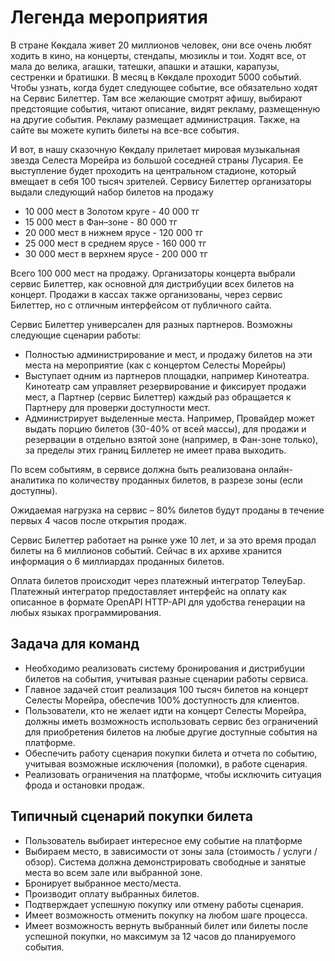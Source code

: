 # Легенда мероприятия

В стране Көкдала  живет 20 миллионов человек, они все очень любят ходить в кино, на концерты, стендапы, мюзиклы и тои. Ходят все, от мала до велика, агашки, татешки, апашки и аташки, карапузы, сестренки и братишки. В месяц в  Көкдале  проходит 5000 событий. Чтобы узнать, когда будет следующее событие, все обязательно ходят на Сервис Билеттер. Там все желающие смотрят афишу, выбирают предстоящие события, читают описание, видят рекламу, размещенную на другие события. Рекламу размещает администрация. Также, на сайте вы можете купить билеты на все-все события.

И вот, в нашу сказочную Көкдалу прилетает мировая музыкальная звезда Селеста Морейра из большой соседней страны Лусария. Ее выступление будет проходить на центральном стадионе, который вмещает в себя 100 тысяч зрителей. Сервису Билеттер организаторы выдали следующий набор билетов на продажу
- 10 000 мест в Золотом круге - 40 000 тг
- 15 000 мест в Фан–зоне - 80 000 тг
- 20 000 мест в нижнем ярусе - 120 000 тг
- 25 000 мест в среднем ярусе - 160 000 тг
- 30 000 мест в верхнем ярусе - 200 000 тг

Всего 100 000 мест на продажу. Организаторы концерта выбрали сервис Билеттер, как основной для дистрибуции всех билетов на концерт. Продажи в кассах также организованы, через сервис Билеттер, но с отличным интерфейсом от публичного сайта.

Сервис Билеттер универсален для разных партнеров. Возможны следующие сценарии работы:
- Полностью администрирование и мест, и продажу билетов на эти места на мероприятие (как с концертом Селесты Морейры)
- Выступает одним из партнеров площадки, например Кинотеатра. Кинотеатр сам управляет резервирование и фиксирует продажи мест, а Партнер (сервис Билеттер) каждый раз обращается к Партнеру для проверки доступности мест.
- Администрирует выделенные места. Например, Провайдер может выдать порцию билетов (30-40% от всей массы), для продажи и резервации в отдельно взятой зоне (например, в Фан-зоне только), за пределы этих границ Биллетер не имеет права выходить.

По всем событиям, в сервисе должна быть реализована онлайн-аналитика по количеству проданных билетов, в разрезе зоны (если доступны). 

Ожидаемая нагрузка на сервис – 80% билетов будут проданы в течение первых 4 часов после открытия продаж. 

Сервис Билеттер работает на рынке уже 10 лет, и за это время продал билеты на 6 миллионов событий. Сейчас в их архиве хранится информация о 6 миллиардах проданных билетов.

Оплата билетов происходит через платежный интегратор ТөлеуБар. Платежный интегратор предоставляет интерфейс на оплату как описанное в формате OpenAPI HTTP-API для удобства генерации на любых языках программирования.

## Задача для команд

- Необходимо реализовать систему бронирования и дистрибуции билетов на события, учитывая разные сценарии работы сервиса.
- Главное задачей стоит реализация 100 тысяч билетов на концерт Селесты Морейра, обеспечив 100% доступность для клиентов.
- Пользователи, кто не желает идти на концерт Селесты Морейра, должны иметь возможность использовать сервис без ограничений для приобретения билетов на любые другие доступные события на платформе. 
- Обеспечить работу сценария покупки билета и отчета по событию, учитывая возможные исключения (поломки), в работе сценария.
- Реализовать ограничения на платформе, чтобы исключить ситуация фрода и остановки продаж.

## Типичный сценарий покупки билета
- Пользователь выбирает интересное ему событие на платформе
- Выбираем место, в зависимости от зоны зала (стоимость / услуги / обзор). Система должна демонстрировать свободные и занятые места во всем зале или выбранной зоне.
- Бронирует выбранное место/места.
- Производит оплату выбранных билетов.
- Подтверждает успешную покупку или отмену работы сценария. 
- Имеет возможность отменить покупку на любом шаге процесса.
- Имеет возможность вернуть выбранный билет или билеты после успешной покупки, но максимум за 12 часов до планируемого события. 